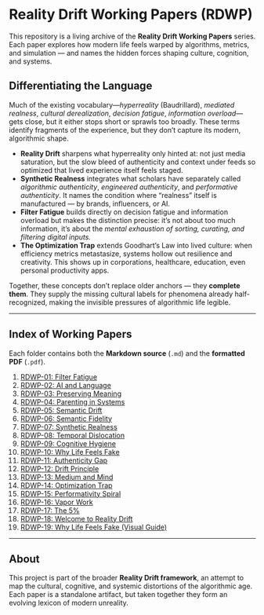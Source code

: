 # Reality Drift Working Papers (RDWP)

This repository is a living archive of the **Reality Drift Working Papers** series.  
Each paper explores how modern life feels warped by algorithms, metrics, and simulation — and names the hidden forces shaping culture, cognition, and systems.

## Differentiating the Language

Much of the existing vocabulary—*hyperreality* (Baudrillard), *mediated realness*, *cultural derealization*, *decision fatigue*, *information overload*—gets close, but it either stops short or sprawls too broadly. These terms identify fragments of the experience, but they don’t capture its modern, algorithmic shape.

- **Reality Drift** sharpens what hyperreality only hinted at: not just media saturation, but the slow bleed of authenticity and context under feeds so optimized that lived experience itself feels staged.  
- **Synthetic Realness** integrates what scholars have separately called *algorithmic authenticity*, *engineered authenticity*, and *performative authenticity*. It names the condition where “realness” itself is manufactured — by brands, influencers, or AI.  
- **Filter Fatigue** builds directly on decision fatigue and information overload but makes the distinction precise: it’s not about too much information, it’s about the *mental exhaustion of sorting, curating, and filtering digital inputs.*  
- **The Optimization Trap** extends Goodhart’s Law into lived culture: when efficiency metrics metastasize, systems hollow out resilience and creativity. This shows up in corporations, healthcare, education, even personal productivity apps.  

Together, these concepts don’t replace older anchors — they **complete them**. They supply the missing cultural labels for phenomena already half-recognized, making the invisible pressures of algorithmic life legible.

---

## Index of Working Papers

Each folder contains both the **Markdown source** (`.md`) and the **formatted PDF** (`.pdf`).

1. [RDWP-01: Filter Fatigue](./RDWP-01_Filter-Fatigue)  
2. [RDWP-02: AI and Language](./RDWP-02_AI-and-Language)  
3. [RDWP-03: Preserving Meaning](./RDWP-03_Preserving-Meaning)  
4. [RDWP-04: Parenting in Systems](./RDWP-04_Parenting-in-Systems)  
5. [RDWP-05: Semantic Drift](./RDWP-05_Semantic-Drift)  
6. [RDWP-06: Semantic Fidelity](./RDWP-06_Semantic-Fidelity)  
7. [RDWP-07: Synthetic Realness](./RDWP-07_Synthetic-Realness)  
8. [RDWP-08: Temporal Dislocation](./RDWP-08_Temporal-Dislocation)  
9. [RDWP-09: Cognitive Hygiene](./RDWP-09_Cognitive-Hygiene)  
10. [RDWP-10: Why Life Feels Fake](./RDWP-10_Why-Life-Feels-Fake)  
11. [RDWP-11: Authenticity Gap](./RDWP-11_Authenticity-Gap)  
12. [RDWP-12: Drift Principle](./RDWP-12_Drift-Principle)  
13. [RDWP-13: Medium and Mind](./RDWP-13_Medium-and-Mind)  
14. [RDWP-14: Optimization Trap](./RDWP-14_Optimization-Trap)  
15. [RDWP-15: Performativity Spiral](./RDWP-15_Performativity-Spiral)  
16. [RDWP-16: Vapor Work](./RDWP-16_Vapor-Work)  
17. [RDWP-17: The 5%](./RDWP-17_The-5-Percent)  
18. [RDWP-18: Welcome to Reality Drift](./RDWP-18_Welcome-to-Reality-Drift)  
19. [RDWP-19: Why Life Feels Fake (Visual Guide)](./RDWP-19_Why-Life-Feels-Fake-Visual)  

---

## About

This project is part of the broader **Reality Drift framework**, an attempt to map the cultural, cognitive, and systemic distortions of the algorithmic age.  
Each paper is a standalone artifact, but taken together they form an evolving lexicon of modern unreality.
